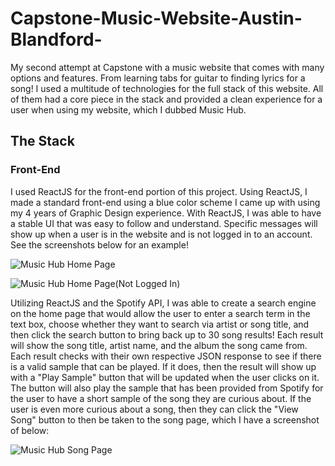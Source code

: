 # Capstone-Music-Website-Austin-Blandford-
My second attempt at Capstone with a music website that comes with many options and features. From learning tabs for guitar to finding lyrics for a song! I used a multitude of technologies for the full stack of this website. All of them had a core piece in the stack and provided a clean experience for a user when using my website, which I dubbed Music Hub.

## The Stack

### Front-End
I used ReactJS for the front-end portion of this project. Using ReactJS, I made a standard front-end using a blue color scheme I came up with using my 4 years of Graphic Design experience. With ReactJS, I was able to have a stable UI that was easy to follow and understand. Specific messages will show up when a user is in the website and is not logged in to an account. See the screenshots below for an example!

![Music Hub Home Page](https://drive.google.com/uc?export=view&id=1b4D9FCPDrYd4EXTx-E9H77c2uLamx5Jh)

![Music Hub Home Page(Not Logged In)](https://drive.google.com/uc?export=view&id=14_-j5gwkAUV6KAif_nHBRNUO_NtuZWq0)

Utilizing ReactJS and the Spotify API, I was able to create a search engine on the home page that would allow the user to enter a search term in the text box, choose whether they want to search via artist or song title, and then click the search button to bring back up to 30 song results! Each result will show the song title, artist name, and the album the song came from. Each result checks with their own respective JSON response to see if there is a valid sample that can be played. If it does, then the result will show up with a "Play Sample" button that will be updated when the user clicks on it. The button will also play the sample that has been provided from Spotify for the user to have a short sample of the song they are curious about. If the user is even more curious about a song, then they can click the "View Song" button to then be taken to the song page, which I have a screenshot of below:

![Music Hub Song Page](https://drive.google.com/uc?export=view&id=1lBnPkb5BQY3Hov2-ZJy54HJoIi92vfHk)
